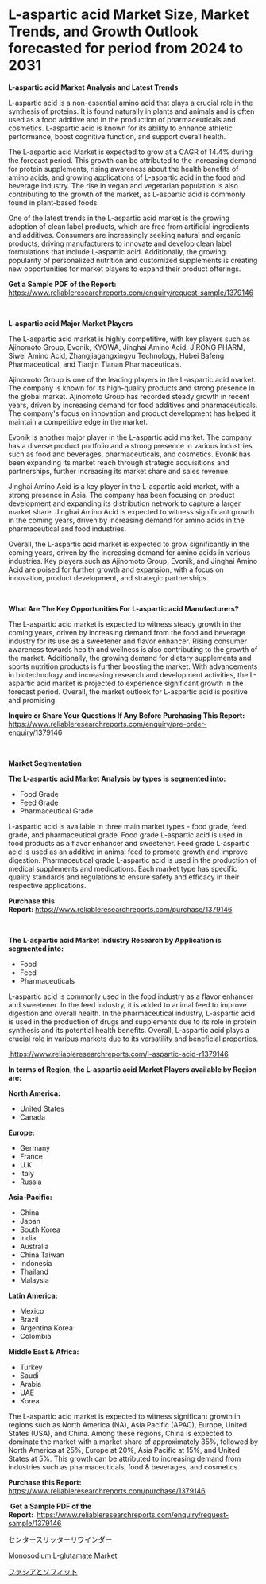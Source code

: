 <p><h1>L-aspartic acid Market Size, Market Trends, and Growth Outlook forecasted for period from 2024 to 2031</h1></p><p><strong>L-aspartic acid Market Analysis and Latest Trends</strong></p>
<p><p>L-aspartic acid is a non-essential amino acid that plays a crucial role in the synthesis of proteins. It is found naturally in plants and animals and is often used as a food additive and in the production of pharmaceuticals and cosmetics. L-aspartic acid is known for its ability to enhance athletic performance, boost cognitive function, and support overall health.</p><p>The L-aspartic acid Market is expected to grow at a CAGR of 14.4% during the forecast period. This growth can be attributed to the increasing demand for protein supplements, rising awareness about the health benefits of amino acids, and growing applications of L-aspartic acid in the food and beverage industry. The rise in vegan and vegetarian population is also contributing to the growth of the market, as L-aspartic acid is commonly found in plant-based foods.</p><p>One of the latest trends in the L-aspartic acid market is the growing adoption of clean label products, which are free from artificial ingredients and additives. Consumers are increasingly seeking natural and organic products, driving manufacturers to innovate and develop clean label formulations that include L-aspartic acid. Additionally, the growing popularity of personalized nutrition and customized supplements is creating new opportunities for market players to expand their product offerings.</p></p>
<p><strong>Get a Sample PDF of the Report:&nbsp;</strong> <a href="https://www.reliableresearchreports.com/enquiry/request-sample/1379146">https://www.reliableresearchreports.com/enquiry/request-sample/1379146</a></p>
<p>&nbsp;</p>
<p><strong>L-aspartic acid Major Market Players</strong></p>
<p><p>The L-aspartic acid market is highly competitive, with key players such as Ajinomoto Group, Evonik, KYOWA, Jinghai Amino Acid, JIRONG PHARM, Siwei Amino Acid, Zhangjiagangxingyu Technology, Hubei Bafeng Pharmaceutical, and Tianjin Tianan Pharmaceuticals.</p><p>Ajinomoto Group is one of the leading players in the L-aspartic acid market. The company is known for its high-quality products and strong presence in the global market. Ajinomoto Group has recorded steady growth in recent years, driven by increasing demand for food additives and pharmaceuticals. The company's focus on innovation and product development has helped it maintain a competitive edge in the market.</p><p>Evonik is another major player in the L-aspartic acid market. The company has a diverse product portfolio and a strong presence in various industries such as food and beverages, pharmaceuticals, and cosmetics. Evonik has been expanding its market reach through strategic acquisitions and partnerships, further increasing its market share and sales revenue.</p><p>Jinghai Amino Acid is a key player in the L-aspartic acid market, with a strong presence in Asia. The company has been focusing on product development and expanding its distribution network to capture a larger market share. Jinghai Amino Acid is expected to witness significant growth in the coming years, driven by increasing demand for amino acids in the pharmaceutical and food industries.</p><p>Overall, the L-aspartic acid market is expected to grow significantly in the coming years, driven by the increasing demand for amino acids in various industries. Key players such as Ajinomoto Group, Evonik, and Jinghai Amino Acid are poised for further growth and expansion, with a focus on innovation, product development, and strategic partnerships.</p></p>
<p>&nbsp;</p>
<p><strong>What Are The Key Opportunities For L-aspartic acid Manufacturers?</strong></p>
<p><p>The L-aspartic acid market is expected to witness steady growth in the coming years, driven by increasing demand from the food and beverage industry for its use as a sweetener and flavor enhancer. Rising consumer awareness towards health and wellness is also contributing to the growth of the market. Additionally, the growing demand for dietary supplements and sports nutrition products is further boosting the market. With advancements in biotechnology and increasing research and development activities, the L-aspartic acid market is projected to experience significant growth in the forecast period. Overall, the market outlook for L-aspartic acid is positive and promising.</p></p>
<p><strong>Inquire or Share Your Questions If Any Before Purchasing This Report:</strong> <a href="https://www.reliableresearchreports.com/enquiry/pre-order-enquiry/1379146">https://www.reliableresearchreports.com/enquiry/pre-order-enquiry/1379146</a></p>
<p>&nbsp;</p>
<p><strong>Market Segmentation</strong></p>
<p><strong>The L-aspartic acid Market Analysis by types is segmented into:</strong></p>
<p><ul><li>Food Grade</li><li>Feed Grade</li><li>Pharmaceutical Grade</li></ul></p>
<p><p>L-aspartic acid is available in three main market types - food grade, feed grade, and pharmaceutical grade. Food grade L-aspartic acid is used in food products as a flavor enhancer and sweetener. Feed grade L-aspartic acid is used as an additive in animal feed to promote growth and improve digestion. Pharmaceutical grade L-aspartic acid is used in the production of medical supplements and medications. Each market type has specific quality standards and regulations to ensure safety and efficacy in their respective applications.</p></p>
<p><strong>Purchase this Report:&nbsp;</strong><a href="https://www.reliableresearchreports.com/purchase/1379146">https://www.reliableresearchreports.com/purchase/1379146</a></p>
<p>&nbsp;</p>
<p><strong>The L-aspartic acid Market Industry Research by Application is segmented into:</strong></p>
<p><ul><li>Food</li><li>Feed</li><li>Pharmaceuticals</li></ul></p>
<p><p>L-aspartic acid is commonly used in the food industry as a flavor enhancer and sweetener. In the feed industry, it is added to animal feed to improve digestion and overall health. In the pharmaceutical industry, L-aspartic acid is used in the production of drugs and supplements due to its role in protein synthesis and its potential health benefits. Overall, L-aspartic acid plays a crucial role in various markets due to its versatility and beneficial properties.</p></p>
<p><a href="https://www.reliableresearchreports.com/l-aspartic-acid-r1379146">&nbsp;https://www.reliableresearchreports.com/l-aspartic-acid-r1379146</a></p>
<p><strong>In terms of Region, the L-aspartic acid Market Players available by Region are:</strong></p>
<p>
    <p> <strong> North America: </strong>
        <ul>
            <li>United States</li>
            <li>Canada</li>
        </ul>
        </p> 
    <p> <strong> Europe: </strong>
        <ul>
            <li>Germany</li>
            <li>France</li>
            <li>U.K.</li>
            <li>Italy</li>
            <li>Russia</li>
        </ul>
        </p> 
    <p> <strong> Asia-Pacific: </strong>
        <ul>
            <li>China</li>
            <li>Japan</li>
            <li>South Korea</li>
            <li>India</li>
            <li>Australia</li>
            <li>China Taiwan</li>
            <li>Indonesia</li>
            <li>Thailand</li>
            <li>Malaysia</li>
        </ul>
        </p> 
    <p> <strong> Latin America: </strong>
        <ul>
            <li>Mexico</li>
            <li>Brazil</li>
            <li>Argentina Korea</li>
            <li>Colombia</li>
        </ul>
        </p> 
    <p> <strong> Middle East & Africa: </strong>
        <ul>
            <li>Turkey</li>
            <li>Saudi</li>
            <li>Arabia</li>
            <li>UAE</li>
            <li>Korea</li>
        </ul>
    </p>
    </p>
<p><p>The L-aspartic acid market is expected to witness significant growth in regions such as North America (NA), Asia Pacific (APAC), Europe, United States (USA), and China. Among these regions, China is expected to dominate the market with a market share of approximately 35%, followed by North America at 25%, Europe at 20%, Asia Pacific at 15%, and United States at 5%. This growth can be attributed to increasing demand from industries such as pharmaceuticals, food & beverages, and cosmetics.</p></p>
<p><strong>Purchase this Report: </strong><a href="https://www.reliableresearchreports.com/purchase/1379146">https://www.reliableresearchreports.com/purchase/1379146</a></p>
<p>&nbsp;<strong>Get a Sample PDF of the Report:&nbsp;&nbsp;</strong><a href="https://www.reliableresearchreports.com/enquiry/request-sample/1379146">https://www.reliableresearchreports.com/enquiry/request-sample/1379146</a></p>
<p><strong></strong></p>
<p><p><a href="https://medium.com/@stantonhane1/%E3%82%BB%E3%83%B3%E3%82%BF%E3%83%BC%E3%82%B9%E3%83%AA%E3%83%83%E3%82%BF%E3%83%BC%E3%83%AA%E3%83%AF%E3%82%A4%E3%83%B3%E3%83%80%E3%83%BC%E3%81%AE%E5%B8%82%E5%A0%B4%E3%82%B7%E3%82%A7%E3%82%A2%E3%81%AE%E6%8E%A8%E7%A7%BB%E3%81%A8%E5%B8%82%E5%A0%B4%E6%88%90%E9%95%B7%E5%8B%95%E5%90%91-2024%E5%B9%B4-2031%E5%B9%B4-c320e413835c">センタースリッターリワインダー</a></p><p><a href="https://github.com/ashepherd82/Market-Research-Report-List-4/blob/main/monosodium-l-glutamate-market.md">Monosodium L-glutamate Market</a></p><p><a href="https://medium.com/@raideochran7856/%E3%83%95%E3%82%A7%E3%82%A4%E3%82%B7%E3%82%A2%E3%81%A8%E3%82%BD%E3%83%95%E3%82%A3%E3%83%83%E3%83%88%E3%81%AE%E5%B8%82%E5%A0%B4%E8%A6%8F%E6%A8%A1-%E5%B8%82%E5%A0%B4%E5%8B%95%E5%90%91%E3%81%A8%E5%B8%82%E5%A0%B4%E4%BA%88%E6%B8%AC-2024%E5%B9%B4%E3%81%8B%E3%82%892031%E5%B9%B4-41717f0c3e5d">ファシアとソフィット</a></p></p>